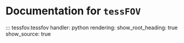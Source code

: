 # Documentation for `tessFOV`

::: tessfov.tessfov
    handler: python
    rendering:
      show_root_heading: true
      show_source: true
